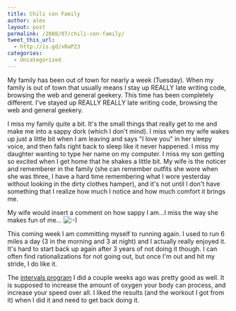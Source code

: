 ```yaml
---
title: Chili con Family
author: alex
layout: post
permalink: /2008/07/chili-con-family/
tweet_this_url:
  - http://is.gd/xRaP23
categories:
  - Uncategorized
---
```

My family has been out of town for nearly a week (Tuesday). When my family is out of town that usually means I stay up REALLY late writing code, browsing the web and general geekery. This time has been completely different. I've stayed up REALLY REALLY late writing code, browsing the web and general geekery. 

I miss my family quite a bit. It's the small things that really get to me and make me into a sappy dork (which I don't mind). I miss when my wife wakes up just a little bit when I am leaving and says "I love you" in her sleepy voice, and then falls right back to sleep like it never happened. I miss my daughter wanting to type her name on my computer. I miss my son getting so excited when I get home that he shakes a little bit. My wife is the noticer and rememberer in the family (she can remember outfits she wore when she was three, I have a hard time remembering what I wore yesterday without looking in the dirty clothes hamper), and it's not until I don't have something that I realize how much I notice and how much comfort it brings me.

My wife would insert a comment on how sappy I am...I miss the way she makes fun of me... <img src='https://earl-of-code.com/wp-includes/images/smilies/icon_smile.gif' alt=':-)' class='wp-smiley' /> 

This coming week I am committing myself to running again. I used to run 6 miles a day (3 in the morning and 3 at night) and I actually really enjoyed it. It's hard to start back up again after 3 years of not doing it though. I can often find rationalizations for not going out, but once I'm out and hit my stride, I do like it.

The [intervals program][1] I did a couple weeks ago was pretty good as well. It is supposed to increase the amount of oxygen your body can process, and increase your speed over all. I liked the results (and the workout I got from it) when I did it and need to get back doing it.



 [1]: http://www.menshealth.com/cda/article.do?site=MensHealth&channel=fitness&category=cardio.activities&conitem=3d812c4d88ee9110VgnVCM10000013281eac____
